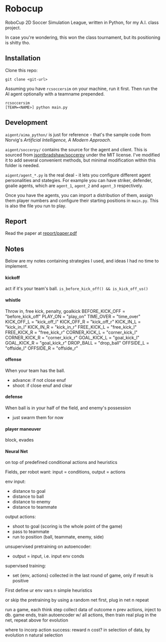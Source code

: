 # Robocup
RoboCup 2D Soccer Simulation League, written in Python, for my A.I. class project. 

In case you're wondering, this won the class tournament, but its positioning is shitty tho.


## Installation

Clone this repo:
```
git clone <git-url>
```

Assuming you have `rcsoccersim` on your machine, run it first. Then run the AI agent optionally with a teamname prepended.

```
rcsoccersim
[TEAM=<NAME>] python main.py
```


## Development

`aigent/aima_python/` is just for reference - that's the sample code from Norvig's *Artificial Intelligence, A Modern Approach*.

`aigent/soccerpy/` contains the source for the agent and client. This is sourced from [jsontbradshaw/soccerpy](https://github.com/jasontbradshaw/soccerpy) under the MIT license. I've modified it to add several convenient methods, but minimal modification within this folder is needed.

`aigent/agent_*.py` is the real deal - it lets you configure different agent personalities and stategies. For example you can have striker, defender, goalie agents, which are `agent_1`, `agent_2` and `agent_3` respectively.

Once you have the agents, you can import a distribution of them, assign them player numbers and configure their starting positions in `main.py`. This is also the file you run to play.


## Report

Read the paper at [report/paper.pdf](./report/paper.pdf)

## Notes
Below are my notes containing strategies I used, and ideas I had no time to implement.


#### kickoff
act if it's your team's ball.
`is_before_kick_off() && is_kick_off_us()`

#### whistle
Throw in, free kick, penalty, goalkick
BEFORE_KICK_OFF = "before_kick_off"
PLAY_ON = "play_on"
TIME_OVER = "time_over"
KICK_OFF_L = "kick_off_l"
KICK_OFF_R = "kick_off_r"
KICK_IN_L = "kick_in_l"
KICK_IN_R = "kick_in_r"
FREE_KICK_L = "free_kick_l"
FREE_KICK_R = "free_kick_r"
CORNER_KICK_L = "corner_kick_l"
CORNER_KICK_R = "corner_kick_r"
GOAL_KICK_L = "goal_kick_l"
GOAL_KICK_R = "goal_kick_r"
DROP_BALL = "drop_ball"
OFFSIDE_L = "offside_l"
OFFSIDE_R = "offside_r"

#### offense
When your team has the ball.
- advance: if not close enuf
- shoot: if close enuf and clear

#### defense
When ball is in your half of the field, and enemy's possession
- just swarm them for now

#### player maneuver
block, evades


####  Neural Net
on top of predefined conditional actions and heuristics

Fields, per robot
want: input = conditions, output = actions

env input:
- distance to goal
- distance to ball
- distance to enemy
- distance to teammate

output actions:
- shoot to goal (scoring is the whole point of the game)
- pass to teammate
- run to position (ball, teammate, enemy, side)

unsupervised pretraining on autoencoder:
- output = input, i.e. input env conds

supervised training:
- set {env, actions} collected in the last round of game, only if result is positive


First define ur env vars n simple heuristics

or skip the pretraining by using a random net first, plug in net n repeat

run a game, each think step collect data of outcome n prev actions, inject to db.
game ends, train autoencoder w/ all actions, then train real
plug in the net, repeat above for evolution

where to incorp action success: reward n cost? in selection of data, by evolution n natural selection